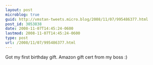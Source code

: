 ```yaml
---
layout: post
microblog: true
guid: http://vmstan-tweets.micro.blog/2008/11/07/995486377.html
post_id: 3053838
date: 2008-11-07T14:45:24-0600
lastmod: 2008-11-07T14:45:24-0600
type: post
url: /2008/11/07/995486377.html
---
```

Got my first birthday gift. Amazon gift cert from my boss :)
